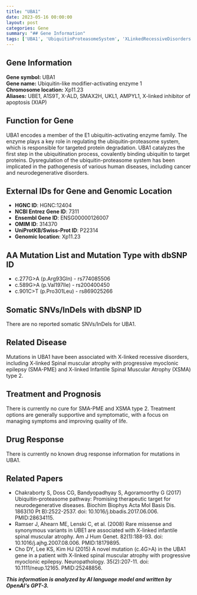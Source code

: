 ```yaml
---
title: "UBA1"
date: 2023-05-16 00:00:00
layout: post
categories: Gene
summary: "## Gene Information"
tags: ['UBA1', 'UbiquitinProteasomeSystem', 'XLinkedRecessiveDisorders', 'SMA-PME', 'XSMA', 'NeurodegenerativeDiseases', 'SymptomaticTreatment', 'RareMissenseVariants']
---
```


## Gene Information

**Gene symbol:** UBA1  
**Gene name:** Ubiquitin-like modifier-activating enzyme 1  
**Chromosome location:** Xp11.23  
**Aliases:** UBE1, A1S9T, X-ALD, SMAX2H, UKL1, AMPYL1, X-linked inhibitor of apoptosis (XIAP)  

## Function for Gene

UBA1 encodes a member of the E1 ubiquitin-activating enzyme family. The enzyme plays a key role in regulating the ubiquitin-proteasome system, which is responsible for targeted protein degradation. UBA1 catalyzes the first step in the ubiquitination process, covalently binding ubiquitin to target proteins. Dysregulation of the ubiquitin-proteasome system has been implicated in the pathogenesis of various human diseases, including cancer and neurodegenerative disorders.

## External IDs for Gene and Genomic Location

- **HGNC ID**: HGNC:12404
- **NCBI Entrez Gene ID**: 7311
- **Ensembl Gene ID**: ENSG00000126007
- **OMIM ID**: 314370
- **UniProtKB/Swiss-Prot ID**: P22314
- **Genomic location**: Xp11.23

## AA Mutation List and Mutation Type with dbSNP ID

- c.277G>A (p.Arg93Gln) - rs774085506
- c.589G>A (p.Val197Ile) - rs200400450
- c.901C>T (p.Pro301Leu) - rs869025266

## Somatic SNVs/InDels with dbSNP ID

There are no reported somatic SNVs/InDels for UBA1.

## Related Disease

Mutations in UBA1 have been associated with X-linked recessive disorders, including X-linked Spinal muscular atrophy with progressive myoclonic epilepsy (SMA-PME) and X-linked Infantile Spinal Muscular Atrophy (XSMA) type 2.

## Treatment and Prognosis

There is currently no cure for SMA-PME and XSMA type 2. Treatment options are generally supportive and symptomatic, with a focus on managing symptoms and improving quality of life.

## Drug Response

There is currently no known drug response information for mutations in UBA1.

## Related Papers

- Chakraborty S, Doss CG, Bandyopadhyay S, Agoramoorthy G (2017) Ubiquitin-proteasome pathway: Promising therapeutic target for neurodegenerative diseases. Biochim Biophys Acta Mol Basis Dis. 1863(10 Pt B):2522-2537. doi: 10.1016/j.bbadis.2017.06.006. PMID:28634115.
- Ramser J, Ahearn ME, Lenski C, et al. (2008) Rare missense and synonymous variants in UBE1 are associated with X-linked infantile spinal muscular atrophy. Am J Hum Genet. 82(1):188-93. doi: 10.1016/j.ajhg.2007.08.006. PMID:18179895.
- Cho DY, Lee KS, Kim HJ (2015) A novel mutation (c.4G>A) in the UBA1 gene in a patient with X-linked spinal muscular atrophy with progressive myoclonic epilepsy. Neuropathology. 35(2):207-11. doi: 10.1111/neup.12165. PMID:25248856.

**_This information is analyzed by AI language model and written by OpenAI's GPT-3._**